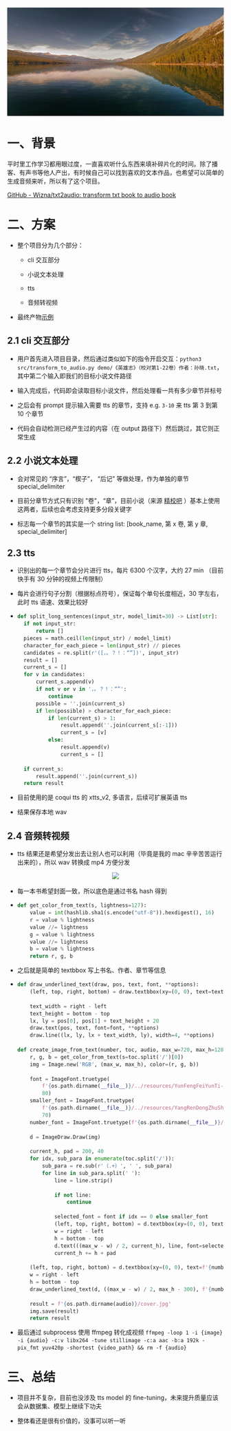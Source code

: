 ![img](https://raw.githubusercontent.com/Wizna/play/master/image2.jpg)

# 一、背景

平时里工作学习都用眼过度，一直喜欢听什么东西来填补碎片化的时间。除了播客、有声书等他人产出，有时候自己可以找到喜欢的文本作品，也希望可以简单的生成音频来听，所以有了这个项目。

[GitHub - Wizna/txt2audio: transform txt book to audio book](https://github.com/Wizna/txt2audio)



# 二、方案

- 整个项目分为几个部分：
  
  - cli 交互部分
  
  - 小说文本处理
  
  - tts
  
  - 音频转视频

- 最终产物[示例](https://v.kuaishou.com/E4LJII  )
  
  

## 2.1 cli 交互部分

- 用户首先进入项目目录，然后通过类似如下的指令开启交互：`python3 src/transform_to_audio.py demo/《英雄志》（校对第1-22卷）作者：孙晓.txt`，其中第二个输入即我们的目标小说文件路径

- 输入完成后，代码即会读取目标小说文件，然后处理看一共有多少章节并标号

- 之后会有 prompt 提示输入需要 tts 的章节，支持 e.g. `3-10` 来 tts 第 3 到第 10 个章节

- 代码会自动检测已经产生过的内容（在 output 路径下）然后跳过，其它则正常生成

## 2.2 小说文本处理

- 会对常见的 “序言”，“楔子”， “后记” 等做处理，作为单独的章节 special_delimiter

- 目前分章节方式只有识别 "卷"，“章”，目前小说（来源 [精校吧](https://www.jingjiaoba.com/) ）基本上使用这两者，后续也会考虑支持更多分段关键字

- 标志每一个章节的其实是一个 string list: [book_name, 第 x 卷, 第 y 章, special_delimiter]

## 2.3 tts

- 识别出的每一个章节会分片进行 tts，每片 6300 个汉字，大约 27 min （目前快手有 30 分钟的视频上传限制）

- 每片会进行句子分割（根据标点符号），保证每个单句长度相近，30 字左右，此时 tts 语速、效果比较好

- ```python
  def split_long_sentences(input_str, model_limit=30) -> List[str]:
    if not input_str:
        return []
    pieces = math.ceil(len(input_str) / model_limit)
    character_for_each_piece = len(input_str) // pieces
    candidates = re.split(r'([，。？！：“”])', input_str)
    result = []
    current_s = []
    for v in candidates:
        current_s.append(v)
        if not v or v in '，。？！：“”':
            continue
        possible = ''.join(current_s)
        if len(possible) > character_for_each_piece:
            if len(current_s) > 1:
                result.append(''.join(current_s[:-1]))
                current_s = [v]
            else:
                result.append(v)
                current_s = []
  
    if current_s:
        result.append(''.join(current_s))
    return result
  ```

- 目前使用的是 coqui tts 的 xtts_v2, 多语言，后续可扩展英语 tts

- 结果保存本地 wav

## 2.4 音频转视频

- tts 结果还是希望分发出去让别人也可以利用（毕竟是我的 mac 辛辛苦苦运行出来的），所以 wav 转换成 mp4 方便分发

<p align="center">
    <img src="https://raw.githubusercontent.com/Wizna/play/master/cover.jpg" width="200">
</p>

- 每一本书希望封面一致，所以底色是通过书名 hash 得到

- ```python
  def get_color_from_text(s, lightness=127):
      value = int(hashlib.sha1(s.encode("utf-8")).hexdigest(), 16)
      r = value % lightness
      value //= lightness
      g = value % lightness
      value //= lightness
      b = value % lightness
      return r, g, b
  ```

- 之后就是简单的 textbbox 写上书名、作者、章节等信息

- ```python
  def draw_underlined_text(draw, pos, text, font, **options):
      (left, top, right, bottom) = draw.textbbox(xy=(0, 0), text=text, font=font)
  
      text_width = right - left
      text_height = bottom - top
      lx, ly = pos[0], pos[1] + text_height + 20
      draw.text(pos, text, font=font, **options)
      draw.line((lx, ly, lx + text_width, ly), width=4, **options)
  
  def create_image_from_text(number, toc, audio, max_w=720, max_h=1280):
      r, g, b = get_color_from_text(s=toc.split('/')[0])
      img = Image.new('RGB', (max_w, max_h), color=(r, g, b))
  
      font = ImageFont.truetype(
          f'{os.path.dirname(__file__)}/../resources/YunFengFeiYunTi-2.ttf',
          80)
      smaller_font = ImageFont.truetype(
          f'{os.path.dirname(__file__)}/../resources/YangRenDongZhuShiTi-Extralight-2.ttf',
          70)
      number_font = ImageFont.truetype(f'{os.path.dirname(__file__)}/../resources/DTM-Mono-1.otf', 40)
  
      d = ImageDraw.Draw(img)
  
      current_h, pad = 200, 40
      for idx, sub_para in enumerate(toc.split('/')):
          sub_para = re.sub(r'（.+）', ' ', sub_para)
          for line in sub_para.split(' '):
              line = line.strip()
  
              if not line:
                  continue
  
              selected_font = font if idx == 0 else smaller_font
              (left, top, right, bottom) = d.textbbox(xy=(0, 0), text=line, font=selected_font)
              w = right - left
              h = bottom - top
              d.text(((max_w - w) / 2, current_h), line, font=selected_font)
              current_h += h + pad
  
      (left, top, right, bottom) = d.textbbox(xy=(0, 0), text=f'{number}', font=number_font)
      w = right - left
      h = bottom - top
      draw_underlined_text(d, ((max_w - w) / 2, max_h - 300), f'{number}', font=number_font)
  
      result = f'{os.path.dirname(audio)}/cover.jpg'
      img.save(result)
      return result
  ```

- 最后通过 subprocess 使用 ffmpeg 转化成视频 `ffmpeg -loop 1 -i {image} -i {audio} -c:v libx264 -tune stillimage -c:a aac -b:a 192k -pix_fmt yuv420p -shortest {video_path} && rm -f {audio}`
  
  

# 三、总结

- 项目并不复杂，目前也没涉及 tts model 的 fine-tuning，未来提升质量应该会从数据集、模型上继续下功夫

- 整体看还是很有价值的，没事可以听一听
